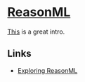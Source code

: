 # [ReasonML](https://reasonml.github.io)
[This](https://www.imaginarycloud.com/blog/reasonml-react-as-first-intended/) is a great intro.

## Links
- [Exploring ReasonML](http://reasonmlhub.com/exploring-reasonml/toc.html)